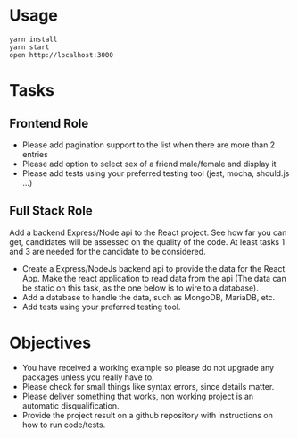 # Usage

```
yarn install
yarn start
open http://localhost:3000
```

# Tasks

## Frontend Role

- Please add pagination support to the list when there are more than 2 entries
- Please add option to select sex of a friend male/female and display it
- Please add tests using your preferred testing tool (jest, mocha, should.js ...)

## Full Stack Role

Add a backend Express/Node api to the React project. See how far you can get, candidates will be assessed on the quality of the code. At least tasks 1 and 3 are needed for the candidate to be considered. 

- Create a Express/NodeJs backend api to provide the data for the React App. Make the react application to read data from the api (The data can be static on this task, as the one below is to wire to a database). 
- Add a database to handle the data, such as MongoDB, MariaDB, etc.
- Add tests using your preferred testing tool.

# Objectives

- You have received a working example so please do not upgrade any packages unless you really have to.
- Please check for small things like syntax errors, since details matter.
- Please deliver something that works, non working project is an automatic disqualification.
- Provide the project result on a github repository with instructions on how to run code/tests.
